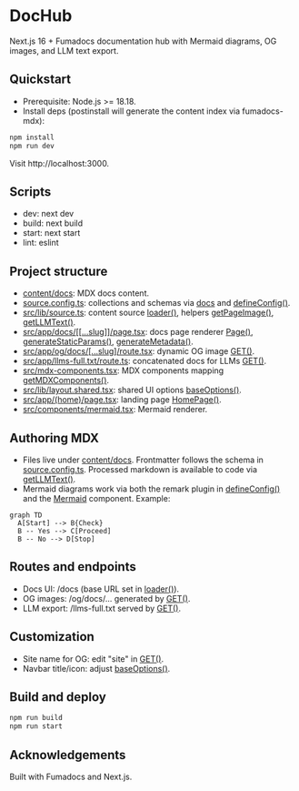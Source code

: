 # DocHub

Next.js 16 + Fumadocs documentation hub with Mermaid diagrams, OG images, and LLM text export.

## Quickstart

- Prerequisite: Node.js >= 18.18.
- Install deps (postinstall will generate the content index via fumadocs-mdx):

```bash
npm install
npm run dev
```

Visit http://localhost:3000.

## Scripts

- dev: next dev
- build: next build
- start: next start
- lint: eslint

## Project structure

- [content/docs](content/docs): MDX docs content.
- [source.config.ts](source.config.ts:11): collections and schemas via [docs](source.config.ts:11) and [defineConfig()](source.config.ts:24).
- [src/lib/source.ts](src/lib/source.ts): content source [loader()](src/lib/source.ts:6), helpers [getPageImage()](src/lib/source.ts:12), [getLLMText()](src/lib/source.ts:21).
- [src/app/docs/[[...slug]]/page.tsx](src/app/docs/[[...slug]]/page.tsx): docs page renderer [Page()](src/app/docs/[[...slug]]/page.tsx:9), [generateStaticParams()](src/app/docs/[[...slug]]/page.tsx:32), [generateMetadata()](src/app/docs/[[...slug]]/page.tsx:36).
- [src/app/og/docs/[...slug]/route.tsx](src/app/og/docs/[...slug]/route.tsx): dynamic OG image [GET()](src/app/og/docs/[...slug]/route.tsx:8).
- [src/app/llms-full.txt/route.ts](src/app/llms-full.txt/route.ts): concatenated docs for LLMs [GET()](src/app/llms-full.txt/route.ts:5).
- [src/mdx-components.tsx](src/mdx-components.tsx): MDX components mapping [getMDXComponents()](src/mdx-components.tsx:6).
- [src/lib/layout.shared.tsx](src/lib/layout.shared.tsx): shared UI options [baseOptions()](src/lib/layout.shared.tsx:4).
- [src/app/(home)/page.tsx](src/app/(home)/page.tsx): landing page [HomePage()](src/app/(home)/page.tsx:48).
- [src/components/mermaid.tsx](src/components/mermaid.tsx): Mermaid renderer.

## Authoring MDX

- Files live under [content/docs](content/docs). Frontmatter follows the schema in [source.config.ts](source.config.ts:11). Processed markdown is available to code via [getLLMText()](src/lib/source.ts:21).
- Mermaid diagrams work via both the remark plugin in [defineConfig()](source.config.ts:24) and the [Mermaid](src/components/mermaid.tsx) component. Example:

```mermaid
graph TD
  A[Start] --> B{Check}
  B -- Yes --> C[Proceed]
  B -- No --> D[Stop]
```

## Routes and endpoints

- Docs UI: /docs (base URL set in [loader()](src/lib/source.ts:6)).
- OG images: /og/docs/... generated by [GET()](src/app/og/docs/[...slug]/route.tsx:8).
- LLM export: /llms-full.txt served by [GET()](src/app/llms-full.txt/route.ts:5).

## Customization

- Site name for OG: edit "site" in [GET()](src/app/og/docs/[...slug]/route.tsx:18).
- Navbar title/icon: adjust [baseOptions()](src/lib/layout.shared.tsx:4).

## Build and deploy

```bash
npm run build
npm run start
```

## Acknowledgements

Built with Fumadocs and Next.js.
